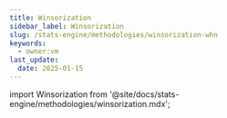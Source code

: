 ```yaml
---
title: Winsorization
sidebar_label: Winsorization
slug: /stats-engine/methodologies/winsorization-whn
keywords:
  - owner:vm
last_update:
  date: 2025-01-15
---
```

import Winsorization from '@site/docs/stats-engine/methodologies/winsorization.mdx';

<Winsorization />